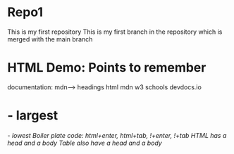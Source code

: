 # Repo1
This is my first repository
This is my first branch in the repository which is merged with the main branch


# HTML Demo: Points to remember
documentation: mdn--> headings html mdn
               w3 schools
               devdocs.io
<h1>- largest <h6>- lowest
Boiler plate code: html+enter, html+tab, !+enter, !+tab
HTML has a head and a body
Table also have a head and a body
 
